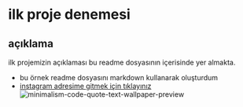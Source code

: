 # ilk proje denemesi
## açıklama
ilk projemizin açıklaması bu readme dosyasının içerisinde yer almakta.
- bu örnek readme dosyasını markdown kullanarak oluşturdum
- [instagram adresime gitmek için tıklayınız](https://www.instagram.com/melekbdd/)
![minimalism-code-quote-text-wallpaper-preview](https://user-images.githubusercontent.com/96635423/187787683-e586e96f-cc54-4164-8af0-b1d04a9e0a02.jpg)

